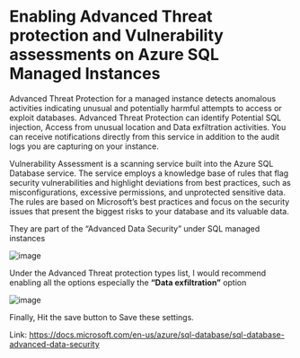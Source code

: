 # Enabling Advanced Threat protection and Vulnerability assessments on Azure SQL Managed Instances

Advanced Threat Protection for a managed instance detects anomalous activities indicating unusual and potentially harmful attempts to access or exploit databases. Advanced Threat Protection can identify Potential SQL injection, Access from unusual location and Data exfiltration activities. You can receive notifications directly from this service in addition to the audit logs you are capturing on your instance.

Vulnerability Assessment is a scanning service built into the Azure SQL Database service. The service employs a knowledge base of rules that flag security vulnerabilities and highlight deviations from best practices, such as misconfigurations, excessive permissions, and unprotected sensitive data. The rules are based on Microsoft’s best practices and focus on the security issues that present the biggest risks to your database and its valuable data.

They are part of the “Advanced Data Security” under SQL managed instances

![image](https://user-images.githubusercontent.com/22504173/75548542-874f3580-59fb-11ea-94eb-10a9e66ebc26.png)

Under the Advanced Threat protection types list, I would recommend enabling all the options especially the **“Data exfiltration”** option

![image](https://user-images.githubusercontent.com/22504173/75548547-8c13e980-59fb-11ea-92b5-7e475296c26e.png)


Finally, Hit the save button to Save these settings.


Link: https://docs.microsoft.com/en-us/azure/sql-database/sql-database-advanced-data-security
